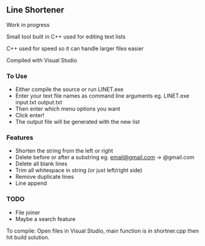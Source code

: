 ## Line Shortener

Work in progress

Small tool built in C++ used for editing text lists

C++ used for speed so it can handle larger files easier

Compiled with Visual Studio

### To Use

* Either compile the source or run LINET.exe
* Enter your text file names as command line arguments eg. LINET.exe input.txt output.txt
* Then enter which menu options you want
* Click enter!
* The output file will be generated with the new list

### Features

* Shorten the string from the left or right
* Delete before or after a substring eg. email@gmail.com -> @gmail.com
* Delete all blank lines
* Trim all whitespace in string (or just left/right side)
* Remove duplicate lines
* Line append


### TODO
* File joiner
* Maybe a search feature

To compile: Open files in Visual Studio, main function is in shortner.cpp then hit build solution.
